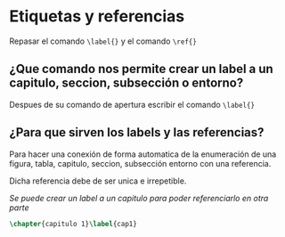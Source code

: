 # Etiquetas y referencias

Repasar el comando `\label{}` y el comando `\ref{}`


## ¿Que comando nos permite crear un label a un capitulo, seccion, subsección o entorno?

Despues de su comando de apertura escribir el comando `\label{}`

## ¿Para que sirven los labels y las referencias?

Para hacer una conexión de forma automatica de la enumeración de una figura, tabla, capitulo, seccion, subsección entorno con una referencia.

Dicha referencia debe de ser unica e irrepetible.

_Se puede crear un label a un capitulo para poder referenciarlo en otra parte_

```latex
\chapter{capitulo 1}\label{cap1}
```